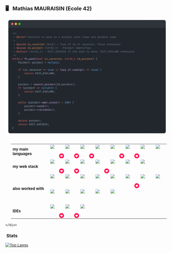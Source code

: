 ### :desktop_computer: &nbsp; Mathias MAURAISIN (Ecole 42)

![snap](images/Snap_dark.png?raw=true)



    
<!-- [![My Skills](https://skillicons.dev/icons?i=c,cpp,html,css,js,ts,)](https://skillicons.dev) -->
<svg fill="none" viewBox="0 0 600 400" width="600" height="400" xmlns="http://www.w3.org/2000/svg">
  <foreignObject width="100%" height="100%">
    <div xmlns="http://www.w3.org/1999/xhtml">
        <style>
            td, th {
            border: none!important;
            }
        </style>
            <div >
                <table style="margin-left: 20px">
                    <tr>
                        <td>
                            <b>my main languages</b>
                        </td>
                        <td style="display: flex; flex-direction: row; flex-wrap: wrap; max-width: 500px; gap: 6px;">
                            <div style="position: relative; width: 50px; height: 50px;">
                                <img style="position: absolute; width: 20px; height: 20px; top: 65%; left: 65%;" src="images/like.png">
                                <img src="https://skillicons.dev/icons?i=c" />
                            </div>
                            <div style="position: relative; width: 50px; height: 50px;">
                                <img style="position: absolute; width: 20px; height: 20px; top: 65%; left: 65%;" src="images/like.png">
                                <img src="https://skillicons.dev/icons?i=cpp" />
                            </div>
                            <div style="position: relative; width: 50px; height: 50px;">
                                <img style="position: absolute; width: 20px; height: 20px; top: 65%; left: 65%;" src="images/like.png">
                                <img src="https://skillicons.dev/icons?i=docker" />
                            </div>
                            <div style="position: relative; width: 50px; height: 50px;">
                                <img src="https://skillicons.dev/icons?i=js" />
                            </div>
                            <div style="position: relative; width: 50px; height: 50px;">
                                <img style="position: absolute; width: 20px; height: 20px; top: 65%; left: 65%;" src="images/like.png">
                                <img src="https://skillicons.dev/icons?i=ts" />
                            </div>
                            <div style="position: relative; width: 50px; height: 50px;">
                                <img style="position: absolute; width: 20px; height: 20px; top: 65%; left: 65%;" src="images/like.png">
                                <img src="https://skillicons.dev/icons?i=html" />
                            </div>
                            <div style="position: relative; width: 50px; height: 50px;">
                                <img src="https://skillicons.dev/icons?i=css" />
                            </div>
                            <div style="position: relative; width: 50px; height: 50px;">
                                <img src="https://skillicons.dev/icons?i=md" />
                            </div>
                        </td> 
                    </tr>
                    <tr>
                        <td>
                            <b>my web stack</b>
                        </td>
                        <td style="display: flex; flex-direction: row; flex-wrap: wrap; max-width: 500px; gap: 6px;">
                            <div style="position: relative; width: 50px; height: 50px;">
                                <img style="position: absolute; width: 20px; height: 20px; top: 65%; left: 65%;" src="images/like.png">
                                <img src="https://skillicons.dev/icons?i=react" />
                            </div>
                            <div style="position: relative; width: 50px; height: 50px;">
                                <img style="position: absolute; width: 20px; height: 20px; top: 65%; left: 65%;" src="images/like.png">
                                <img src="https://skillicons.dev/icons?i=nestjs" />
                            </div>
                            <div style="position: relative; width: 50px; height: 50px;">
                                <img src="https://skillicons.dev/icons?i=postgres" />
                            </div>
                            <div style="position: relative; width: 50px; height: 50px;">
                                <img style="position: absolute; width: 20px; height: 20px; top: 65%; left: 65%;" src="images/like.png">
                                <img src="https://skillicons.dev/icons?i=tailwindcss" />
                            </div>
                            <div style="position: relative; width: 50px; height: 50px;">
                                <img src="https://skillicons.dev/icons?i=nginx" />
                            </div>
                            <div style="position: relative; width: 50px; height: 50px;">
                                <img src="https://skillicons.dev/icons?i=nodejs" />
                            </div>
                            <div style="position: relative; width: 50px; height: 50px;">
                                <img src="https://skillicons.dev/icons?i=figma" />
                            </div>
                        </td> 
                    </tr>
                    <tr>
                        <td>
                            <b>also worked with</b>
                        </td>
                        <td style="display: flex; flex-direction: row; flex-wrap: wrap; max-width: 500px; gap: 6px;">
                            <div style="position: relative; width: 50px; height: 50px;">
                                <img src="https://skillicons.dev/icons?i=vite" />
                            </div>
                            <div style="position: relative; width: 50px; height: 50px;">
                                <img src="https://skillicons.dev/icons?i=vercel" />
                            </div>
                            <div style="position: relative; width: 50px; height: 50px;">
                                <img src="https://skillicons.dev/icons?i=threejs" />
                            </div>
                            <div style="position: relative; width: 50px; height: 50px;">
                                <img src="https://skillicons.dev/icons?i=sass" />
                            </div>
                            <div style="position: relative; width: 50px; height: 50px;">
                                <img src="https://skillicons.dev/icons?i=redux" />
                            </div>
                            <div style="position: relative; width: 50px; height: 50px;">
                                <img style="position: absolute; width: 20px; height: 20px; top: 65%; left: 65%;" src="images/like.png">
                                <img src="https://skillicons.dev/icons?i=prisma" />
                            </div>
                            <div style="position: relative; width: 50px; height: 50px;">
                                <img src="https://skillicons.dev/icons?i=postman" />
                            </div>
                            <div style="position: relative; width: 50px; height: 50px;">
                                <img src="https://skillicons.dev/icons?i=nextjs" />
                            </div>
                            <div style="position: relative; width: 50px; height: 50px;">
                                <img src="https://skillicons.dev/icons?i=mysql" />
                            </div>
                            <div style="position: relative; width: 50px; height: 50px;">
                                <img src="https://skillicons.dev/icons?i=materialui" />
                            </div>
                            <div style="position: relative; width: 50px; height: 50px;">
                                <img src="https://skillicons.dev/icons?i=java" />
                            </div>
                            <div style="position: relative; width: 50px; height: 50px;">
                                <img src="https://skillicons.dev/icons?i=php" />
                            </div>
                            <div style="position: relative; width: 50px; height: 50px;">
                                <img src="https://skillicons.dev/icons?i=bootstrap" />
                            </div>
                        </td>  
                    </tr>
                    <tr>
                        <td>
                            <b>IDEs</b>
                        </td>
                        <td style="display: flex; flex-direction: row; flex-wrap: wrap; max-width: 500px; gap: 6px;">
                            <div style="position: relative; width: 50px; height: 50px;">
                                <img style="position: absolute; width: 20px; height: 20px; top: 65%; left: 65%;" src="images/like.png">
                                <img src="https://skillicons.dev/icons?i=vscode" />
                            </div>
                            <div style="position: relative; width: 50px; height: 50px;">
                                <img style="position: absolute; width: 20px; height: 20px; top: 65%; left: 65%;" src="images/like.png">
                                <img src="https://skillicons.dev/icons?i=vim" />
                            </div>
                            <div style="position: relative; width: 50px; height: 50px;">
                                <img src="https://skillicons.dev/icons?i=idea" />
                            </div>
                        </td> 
                    </tr>
                </table>
            </div>

    </div>
  </foreignObject>
</svg>

### &nbsp;Stats

[![Top Langs](https://github-readme-stats.vercel.app/api/top-langs/?username=mathias-mrsn&layout=compact&bg_color=22272E&title_color=f8f8f8&text_color=f8f8f8&icon_color=f8f8f8&border_color=22272E)](https://github.com/anuraghazra/github-readme-stats)

[![mamaurai's 42 stats](https://badge42.vercel.app/api/v2/cl1l4qz93000609l4yixitcl4/stats?cursusId=21&coalitionId=45)](https://github.com/JaeSeoKim/badge42)